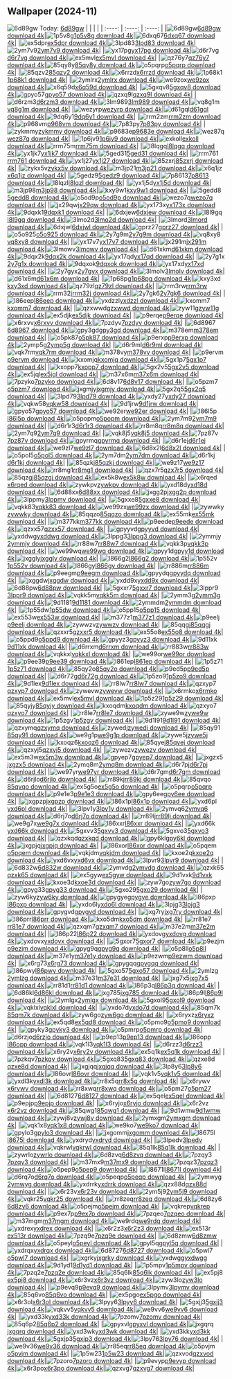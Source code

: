 ## Wallpaper (2024-11)
![6d89gw](https://w.wallhaven.cc/full/6d/wallhaven-6d89gw.png) Today: [6d89gw](https://th.wallhaven.cc/small/6d/6d89gw.jpg)
|      |      |      |
| :----: | :----: | :----: |
|![6d89gw](https://th.wallhaven.cc/small/6d/6d89gw.jpg)[6d89gw download 4k](https://wallhaven.cc/w/6d89gw)|![1p5v8g](https://th.wallhaven.cc/small/1p/1p5v8g.jpg)[1p5v8g download 4k](https://wallhaven.cc/w/1p5v8g)|![6dxq67](https://th.wallhaven.cc/small/6d/6dxq67.jpg)[6dxq67 download 4k](https://wallhaven.cc/w/6dxq67)|
|![ex5dpr](https://th.wallhaven.cc/small/ex/ex5dpr.jpg)[ex5dpr download 4k](https://wallhaven.cc/w/ex5dpr)|![3lpd83](https://th.wallhaven.cc/small/3l/3lpd83.jpg)[3lpd83 download 4k](https://wallhaven.cc/w/3lpd83)|![2ym7v9](https://th.wallhaven.cc/small/2y/2ym7v9.jpg)[2ym7v9 download 4k](https://wallhaven.cc/w/2ym7v9)|
|![yx17pg](https://th.wallhaven.cc/small/yx/yx17pg.jpg)[yx17pg download 4k](https://wallhaven.cc/w/yx17pg)|![d6r7vg](https://th.wallhaven.cc/small/d6/d6r7vg.jpg)[d6r7vg download 4k](https://wallhaven.cc/w/d6r7vg)|![ex5mvl](https://th.wallhaven.cc/small/ex/ex5mvl.jpg)[ex5mvl download 4k](https://wallhaven.cc/w/ex5mvl)|
|![qz76y7](https://th.wallhaven.cc/small/qz/qz76y7.jpg)[qz76y7 download 4k](https://wallhaven.cc/w/qz76y7)|![85qy8y](https://th.wallhaven.cc/small/85/85qy8y.jpg)[85qy8y download 4k](https://wallhaven.cc/w/85qy8y)|![o5pqrp](https://th.wallhaven.cc/small/o5/o5pqrp.jpg)[o5pqrp download 4k](https://wallhaven.cc/w/o5pqrp)|
|![85qzv2](https://th.wallhaven.cc/small/85/85qzv2.jpg)[85qzv2 download 4k](https://wallhaven.cc/w/85qzv2)|![x6rrzd](https://th.wallhaven.cc/small/x6/x6rrzd.jpg)[x6rrzd download 4k](https://wallhaven.cc/w/x6rrzd)|![1p68k1](https://th.wallhaven.cc/small/1p/1p68k1.jpg)[1p68k1 download 4k](https://wallhaven.cc/w/1p68k1)|
|![2ymlrx](https://th.wallhaven.cc/small/2y/2ymlrx.jpg)[2ymlrx download 4k](https://wallhaven.cc/w/2ymlrx)|![we9zox](https://th.wallhaven.cc/small/we/we9zox.jpg)[we9zox download 4k](https://wallhaven.cc/w/we9zox)|![x6q59d](https://th.wallhaven.cc/small/x6/x6q59d.jpg)[x6q59d download 4k](https://wallhaven.cc/w/x6q59d)|
|![5gxqv8](https://th.wallhaven.cc/small/5g/5gxqv8.jpg)[5gxqv8 download 4k](https://wallhaven.cc/w/5gxqv8)|![gpyo57](https://th.wallhaven.cc/small/gp/gpyo57.jpg)[gpyo57 download 4k](https://wallhaven.cc/w/gpyo57)|![qzxq9l](https://th.wallhaven.cc/small/qz/qzxq9l.jpg)[qzxq9l download 4k](https://wallhaven.cc/w/qzxq9l)|
|![d6rzm3](https://th.wallhaven.cc/small/d6/d6rzm3.jpg)[d6rzm3 download 4k](https://wallhaven.cc/w/d6rzm3)|![3lm989](https://th.wallhaven.cc/small/3l/3lm989.jpg)[3lm989 download 4k](https://wallhaven.cc/w/3lm989)|![vq8g1m](https://th.wallhaven.cc/small/vq/vq8g1m.jpg)[vq8g1m download 4k](https://wallhaven.cc/w/vq8g1m)|
|![wezyrp](https://th.wallhaven.cc/small/we/wezyrp.jpg)[wezyrp download 4k](https://wallhaven.cc/w/wezyrp)|![d61gql](https://th.wallhaven.cc/small/d6/d61gql.jpg)[d61gql download 4k](https://wallhaven.cc/w/d61gql)|![9dq6y1](https://th.wallhaven.cc/small/9d/9dq6y1.jpg)[9dq6y1 download 4k](https://wallhaven.cc/w/9dq6y1)|
|![rrm2zm](https://th.wallhaven.cc/small/rr/rrm2zm.jpg)[rrm2zm download 4k](https://wallhaven.cc/w/rrm2zm)|![p968vm](https://th.wallhaven.cc/small/p9/p968vm.jpg)[p968vm download 4k](https://wallhaven.cc/w/p968vm)|![7p83py](https://th.wallhaven.cc/small/7p/7p83py.jpg)[7p83py download 4k](https://wallhaven.cc/w/7p83py)|
|![zykmmy](https://th.wallhaven.cc/small/zy/zykmmy.jpg)[zykmmy download 4k](https://wallhaven.cc/w/zykmmy)|![p9683e](https://th.wallhaven.cc/small/p9/p9683e.jpg)[p9683e download 4k](https://wallhaven.cc/w/p9683e)|![wez87q](https://th.wallhaven.cc/small/we/wez87q.jpg)[wez87q download 4k](https://wallhaven.cc/w/wez87q)|
|![1p6jv9](https://th.wallhaven.cc/small/1p/1p6jv9.jpg)[1p6jv9 download 4k](https://wallhaven.cc/w/1p6jv9)|![exkoll](https://th.wallhaven.cc/small/ex/exkoll.jpg)[exkoll download 4k](https://wallhaven.cc/w/exkoll)|![rrm75m](https://th.wallhaven.cc/small/rr/rrm75m.jpg)[rrm75m download 4k](https://wallhaven.cc/w/rrm75m)|
|![l8lqgq](https://th.wallhaven.cc/small/l8/l8lqgq.jpg)[l8lqgq download 4k](https://wallhaven.cc/w/l8lqgq)|![yx1jk7](https://th.wallhaven.cc/small/yx/yx1jk7.jpg)[yx1jk7 download 4k](https://wallhaven.cc/w/yx1jk7)|![5ged31](https://th.wallhaven.cc/small/5g/5ged31.jpg)[5ged31 download 4k](https://wallhaven.cc/w/5ged31)|
|![rrm761](https://th.wallhaven.cc/small/rr/rrm761.jpg)[rrm761 download 4k](https://wallhaven.cc/w/rrm761)|![yx1j27](https://th.wallhaven.cc/small/yx/yx1j27.jpg)[yx1j27 download 4k](https://wallhaven.cc/w/yx1j27)|![85zxrj](https://th.wallhaven.cc/small/85/85zxrj.jpg)[85zxrj download 4k](https://wallhaven.cc/w/85zxrj)|
|![zykx5v](https://th.wallhaven.cc/small/zy/zykx5v.jpg)[zykx5v download 4k](https://wallhaven.cc/w/zykx5v)|![m3jp21](https://th.wallhaven.cc/small/m3/m3jp21.jpg)[m3jp21 download 4k](https://wallhaven.cc/w/m3jp21)|![x6q1jz](https://th.wallhaven.cc/small/x6/x6q1jz.jpg)[x6q1jz download 4k](https://wallhaven.cc/w/x6q1jz)|
|![5gedz9](https://th.wallhaven.cc/small/5g/5gedz9.jpg)[5gedz9 download 4k](https://wallhaven.cc/w/5gedz9)|![7p8613](https://th.wallhaven.cc/small/7p/7p8613.jpg)[7p8613 download 4k](https://wallhaven.cc/w/7p8613)|![l8lqzl](https://th.wallhaven.cc/small/l8/l8lqzl.jpg)[l8lqzl download 4k](https://wallhaven.cc/w/l8lqzl)|
|![yx1j5d](https://th.wallhaven.cc/small/yx/yx1j5d.jpg)[yx1j5d download 4k](https://wallhaven.cc/w/yx1j5d)|![m3jp98](https://th.wallhaven.cc/small/m3/m3jp98.jpg)[m3jp98 download 4k](https://wallhaven.cc/w/m3jp98)|![kxy9w1](https://th.wallhaven.cc/small/kx/kxy9w1.jpg)[kxy9w1 download 4k](https://wallhaven.cc/w/kxy9w1)|
|![5gedd8](https://th.wallhaven.cc/small/5g/5gedd8.jpg)[5gedd8 download 4k](https://wallhaven.cc/w/5gedd8)|![o5od9p](https://th.wallhaven.cc/small/o5/o5od9p.jpg)[o5od9p download 4k](https://wallhaven.cc/w/o5od9p)|![wezo7q](https://th.wallhaven.cc/small/we/wezo7q.jpg)[wezo7q download 4k](https://wallhaven.cc/w/wezo7q)|
|![jx29qw](https://th.wallhaven.cc/small/jx/jx29qw.jpg)[jx29qw download 4k](https://wallhaven.cc/w/jx29qw)|![yx173x](https://th.wallhaven.cc/small/yx/yx173x.jpg)[yx173x download 4k](https://wallhaven.cc/w/yx173x)|![9dqxk1](https://th.wallhaven.cc/small/9d/9dqxk1.jpg)[9dqxk1 download 4k](https://wallhaven.cc/w/9dqxk1)|
|![6dxjew](https://th.wallhaven.cc/small/6d/6dxjew.jpg)[6dxjew download 4k](https://wallhaven.cc/w/6dxjew)|![l8l9gq](https://th.wallhaven.cc/small/l8/l8l9gq.jpg)[l8l9gq download 4k](https://wallhaven.cc/w/l8l9gq)|![3lmo2d](https://th.wallhaven.cc/small/3l/3lmo2d.jpg)[3lmo2d download 4k](https://wallhaven.cc/w/3lmo2d)|
|![3lmord](https://th.wallhaven.cc/small/3l/3lmord.jpg)[3lmord download 4k](https://wallhaven.cc/w/3lmord)|![6dxjwl](https://th.wallhaven.cc/small/6d/6dxjwl.jpg)[6dxjwl download 4k](https://wallhaven.cc/w/6dxjwl)|![gprz27](https://th.wallhaven.cc/small/gp/gprz27.jpg)[gprz27 download 4k](https://wallhaven.cc/w/gprz27)|
|![o5o925](https://th.wallhaven.cc/small/o5/o5o925.jpg)[o5o925 download 4k](https://wallhaven.cc/w/o5o925)|![2y7g9m](https://th.wallhaven.cc/small/2y/2y7g9m.jpg)[2y7g9m download 4k](https://wallhaven.cc/w/2y7g9m)|![vq8xy8](https://th.wallhaven.cc/small/vq/vq8xy8.jpg)[vq8xy8 download 4k](https://wallhaven.cc/w/vq8xy8)|
|![yx17v7](https://th.wallhaven.cc/small/yx/yx17v7.jpg)[yx17v7 download 4k](https://wallhaven.cc/w/yx17v7)|![jx291m](https://th.wallhaven.cc/small/jx/jx291m.jpg)[jx291m download 4k](https://wallhaven.cc/w/jx291m)|![3lmowv](https://th.wallhaven.cc/small/3l/3lmowv.jpg)[3lmowv download 4k](https://wallhaven.cc/w/3lmowv)|
|![d61xkm](https://th.wallhaven.cc/small/d6/d61xkm.jpg)[d61xkm download 4k](https://wallhaven.cc/w/d61xkm)|![9dqx2k](https://th.wallhaven.cc/small/9d/9dqx2k.jpg)[9dqx2k download 4k](https://wallhaven.cc/w/9dqx2k)|![yx17qd](https://th.wallhaven.cc/small/yx/yx17qd.jpg)[yx17qd download 4k](https://wallhaven.cc/w/yx17qd)|
|![2y7g1x](https://th.wallhaven.cc/small/2y/2y7g1x.jpg)[2y7g1x download 4k](https://wallhaven.cc/w/2y7g1x)|![9dqxok](https://th.wallhaven.cc/small/9d/9dqxok.jpg)[9dqxok download 4k](https://wallhaven.cc/w/9dqxok)|![yx17xd](https://th.wallhaven.cc/small/yx/yx17xd.jpg)[yx17xd download 4k](https://wallhaven.cc/w/yx17xd)|
|![2y7gyx](https://th.wallhaven.cc/small/2y/2y7gyx.jpg)[2y7gyx download 4k](https://wallhaven.cc/w/2y7gyx)|![3lmolv](https://th.wallhaven.cc/small/3l/3lmolv.jpg)[3lmolv download 4k](https://wallhaven.cc/w/3lmolv)|![d61x6m](https://th.wallhaven.cc/small/d6/d61x6m.jpg)[d61x6m download 4k](https://wallhaven.cc/w/d61x6m)|
|![1p68pg](https://th.wallhaven.cc/small/1p/1p68pg.jpg)[1p68pg download 4k](https://wallhaven.cc/w/1p68pg)|![kxy3xd](https://th.wallhaven.cc/small/kx/kxy3xd.jpg)[kxy3xd download 4k](https://wallhaven.cc/w/kxy3xd)|![qz79zl](https://th.wallhaven.cc/small/qz/qz79zl.jpg)[qz79zl download 4k](https://wallhaven.cc/w/qz79zl)|
|![rrm3rw](https://th.wallhaven.cc/small/rr/rrm3rw.jpg)[rrm3rw download 4k](https://wallhaven.cc/w/rrm3rw)|![rrm32j](https://th.wallhaven.cc/small/rr/rrm32j.jpg)[rrm32j download 4k](https://wallhaven.cc/w/rrm32j)|![2y7gk6](https://th.wallhaven.cc/small/2y/2y7gk6.jpg)[2y7gk6 download 4k](https://wallhaven.cc/w/2y7gk6)|
|![l86eep](https://th.wallhaven.cc/small/l8/l86eep.jpg)[l86eep download 4k](https://wallhaven.cc/w/l86eep)|![yxdzzl](https://th.wallhaven.cc/small/yx/yxdzzl.jpg)[yxdzzl download 4k](https://wallhaven.cc/w/yxdzzl)|![kxomm7](https://th.wallhaven.cc/small/kx/kxomm7.jpg)[kxomm7 download 4k](https://wallhaven.cc/w/kxomm7)|
|![qzxwwd](https://th.wallhaven.cc/small/qz/qzxwwd.jpg)[qzxwwd download 4k](https://wallhaven.cc/w/qzxwwd)|![zyw11g](https://th.wallhaven.cc/small/zy/zyw11g.jpg)[zyw11g download 4k](https://wallhaven.cc/w/zyw11g)|![ex5djk](https://th.wallhaven.cc/small/ex/ex5djk.jpg)[ex5djk download 4k](https://wallhaven.cc/w/ex5djk)|
|![p9erqe](https://th.wallhaven.cc/small/p9/p9erqe.jpg)[p9erqe download 4k](https://wallhaven.cc/w/p9erqe)|![x6rxvv](https://th.wallhaven.cc/small/x6/x6rxvv.jpg)[x6rxvv download 4k](https://wallhaven.cc/w/x6rxvv)|![7pzdyv](https://th.wallhaven.cc/small/7p/7pzdyv.jpg)[7pzdyv download 4k](https://wallhaven.cc/w/7pzdyv)|
|![6d8967](https://th.wallhaven.cc/small/6d/6d8967.jpg)[6d8967 download 4k](https://wallhaven.cc/w/6d8967)|![gpy3gd](https://th.wallhaven.cc/small/gp/gpy3gd.jpg)[gpy3gd download 4k](https://wallhaven.cc/w/gpy3gd)|![m378em](https://th.wallhaven.cc/small/m3/m378em.jpg)[m378em download 4k](https://wallhaven.cc/w/m378em)|
|![o5pk87](https://th.wallhaven.cc/small/o5/o5pk87.jpg)[o5pk87 download 4k](https://wallhaven.cc/w/o5pk87)|![p9erxp](https://th.wallhaven.cc/small/p9/p9erxp.jpg)[p9erxp download 4k](https://wallhaven.cc/w/p9erxp)|![2ymp5g](https://th.wallhaven.cc/small/2y/2ymp5g.jpg)[2ymp5g download 4k](https://wallhaven.cc/w/2ymp5g)|
|![d6r9ml](https://th.wallhaven.cc/small/d6/d6r9ml.jpg)[d6r9ml download 4k](https://wallhaven.cc/w/d6r9ml)|![vqk7rm](https://th.wallhaven.cc/small/vq/vqk7rm.jpg)[vqk7rm download 4k](https://wallhaven.cc/w/vqk7rm)|![m378vy](https://th.wallhaven.cc/small/m3/m378vy.jpg)[m378vy download 4k](https://wallhaven.cc/w/m378vy)|
|![p9ervm](https://th.wallhaven.cc/small/p9/p9ervm.jpg)[p9ervm download 4k](https://wallhaven.cc/w/p9ervm)|![kxomjq](https://th.wallhaven.cc/small/kx/kxomjq.jpg)[kxomjq download 4k](https://wallhaven.cc/w/kxomjq)|![5gx1p7](https://th.wallhaven.cc/small/5g/5gx1p7.jpg)[5gx1p7 download 4k](https://wallhaven.cc/w/5gx1p7)|
|![kxopp7](https://th.wallhaven.cc/small/kx/kxopp7.jpg)[kxopp7 download 4k](https://wallhaven.cc/w/kxopp7)|![5gx2v5](https://th.wallhaven.cc/small/5g/5gx2v5.jpg)[5gx2v5 download 4k](https://wallhaven.cc/w/5gx2v5)|![ex5jql](https://th.wallhaven.cc/small/ex/ex5jql.jpg)[ex5jql download 4k](https://wallhaven.cc/w/ex5jql)|
|![m37x6m](https://th.wallhaven.cc/small/m3/m37x6m.jpg)[m37x6m download 4k](https://wallhaven.cc/w/m37x6m)|![7pzyko](https://th.wallhaven.cc/small/7p/7pzyko.jpg)[7pzyko download 4k](https://wallhaven.cc/w/7pzyko)|![6d8v17](https://th.wallhaven.cc/small/6d/6d8v17.jpg)[6d8v17 download 4k](https://wallhaven.cc/w/6d8v17)|
|![o5pzm7](https://th.wallhaven.cc/small/o5/o5pzm7.jpg)[o5pzm7 download 4k](https://wallhaven.cc/w/o5pzm7)|![jxgmjy](https://th.wallhaven.cc/small/jx/jxgmjy.jpg)[jxgmjy download 4k](https://wallhaven.cc/w/jxgmjy)|![5gx2q5](https://th.wallhaven.cc/small/5g/5gx2q5.jpg)[5gx2q5 download 4k](https://wallhaven.cc/w/5gx2q5)|
|![3lpd79](https://th.wallhaven.cc/small/3l/3lpd79.jpg)[3lpd79 download 4k](https://wallhaven.cc/w/3lpd79)|![yxdy27](https://th.wallhaven.cc/small/yx/yxdy27.jpg)[yxdy27 download 4k](https://wallhaven.cc/w/yxdy27)|![vqkw58](https://th.wallhaven.cc/small/vq/vqkw58.jpg)[vqkw58 download 4k](https://wallhaven.cc/w/vqkw58)|
|![9d1jrw](https://th.wallhaven.cc/small/9d/9d1jrw.jpg)[9d1jrw download 4k](https://wallhaven.cc/w/9d1jrw)|![gpyo57](https://th.wallhaven.cc/small/gp/gpyo57.jpg)[gpyo57 download 4k](https://wallhaven.cc/w/gpyo57)|![we92er](https://th.wallhaven.cc/small/we/we92er.jpg)[we92er download 4k](https://wallhaven.cc/w/we92er)|
|![l86l5p](https://th.wallhaven.cc/small/l8/l86l5p.jpg)[l86l5p download 4k](https://wallhaven.cc/w/l86l5p)|![o5popm](https://th.wallhaven.cc/small/o5/o5popm.jpg)[o5popm download 4k](https://wallhaven.cc/w/o5popm)|![2ym7m9](https://th.wallhaven.cc/small/2y/2ym7m9.jpg)[2ym7m9 download 4k](https://wallhaven.cc/w/2ym7m9)|
|![d6r1r3](https://th.wallhaven.cc/small/d6/d6r1r3.jpg)[d6r1r3 download 4k](https://wallhaven.cc/w/d6r1r3)|![rr8m8q](https://th.wallhaven.cc/small/rr/rr8m8q.jpg)[rr8m8q download 4k](https://wallhaven.cc/w/rr8m8q)|![2ym7q9](https://th.wallhaven.cc/small/2y/2ym7q9.jpg)[2ym7q9 download 4k](https://wallhaven.cc/w/2ym7q9)|
|![vqk8j5](https://th.wallhaven.cc/small/vq/vqk8j5.jpg)[vqk8j5 download 4k](https://wallhaven.cc/w/vqk8j5)|![7pz87v](https://th.wallhaven.cc/small/7p/7pz87v.jpg)[7pz87v download 4k](https://wallhaven.cc/w/7pz87v)|![gpyrmq](https://th.wallhaven.cc/small/gp/gpyrmq.jpg)[gpyrmq download 4k](https://wallhaven.cc/w/gpyrmq)|
|![d6r1ej](https://th.wallhaven.cc/small/d6/d6r1ej.jpg)[d6r1ej download 4k](https://wallhaven.cc/w/d6r1ej)|![we9zl7](https://th.wallhaven.cc/small/we/we9zl7.jpg)[we9zl7 download 4k](https://wallhaven.cc/w/we9zl7)|![6d8x2l](https://th.wallhaven.cc/small/6d/6d8x2l.jpg)[6d8x2l download 4k](https://wallhaven.cc/w/6d8x2l)|
|![o5pol5](https://th.wallhaven.cc/small/o5/o5pol5.jpg)[o5pol5 download 4k](https://wallhaven.cc/w/o5pol5)|![2ym7dm](https://th.wallhaven.cc/small/2y/2ym7dm.jpg)[2ym7dm download 4k](https://wallhaven.cc/w/2ym7dm)|![d6r1kj](https://th.wallhaven.cc/small/d6/d6r1kj.jpg)[d6r1kj download 4k](https://wallhaven.cc/w/d6r1kj)|
|![85qzkj](https://th.wallhaven.cc/small/85/85qzkj.jpg)[85qzkj download 4k](https://wallhaven.cc/w/85qzkj)|![we9z17](https://th.wallhaven.cc/small/we/we9z17.jpg)[we9z17 download 4k](https://wallhaven.cc/w/we9z17)|![rr8mg1](https://th.wallhaven.cc/small/rr/rr8mg1.jpg)[rr8mg1 download 4k](https://wallhaven.cc/w/rr8mg1)|
|![qzx7r5](https://th.wallhaven.cc/small/qz/qzx7r5.jpg)[qzx7r5 download 4k](https://wallhaven.cc/w/qzx7r5)|![85qzgj](https://th.wallhaven.cc/small/85/85qzgj.jpg)[85qzgj download 4k](https://wallhaven.cc/w/85qzgj)|![ex5k8w](https://th.wallhaven.cc/small/ex/ex5k8w.jpg)[ex5k8w download 4k](https://wallhaven.cc/w/ex5k8w)|
|![x6rqed](https://th.wallhaven.cc/small/x6/x6rqed.jpg)[x6rqed download 4k](https://wallhaven.cc/w/x6rqed)|![zywkpv](https://th.wallhaven.cc/small/zy/zywkpv.jpg)[zywkpv download 4k](https://wallhaven.cc/w/zywkpv)|![yxd18d](https://th.wallhaven.cc/small/yx/yxd18d.jpg)[yxd18d download 4k](https://wallhaven.cc/w/yxd18d)|
|![6d88xx](https://th.wallhaven.cc/small/6d/6d88xx.jpg)[6d88xx download 4k](https://wallhaven.cc/w/6d88xx)|![jxgg2p](https://th.wallhaven.cc/small/jx/jxgg2p.jpg)[jxgg2p download 4k](https://wallhaven.cc/w/jxgg2p)|![3lppmy](https://th.wallhaven.cc/small/3l/3lppmy.jpg)[3lppmy download 4k](https://wallhaven.cc/w/3lppmy)|
|![5gxxe8](https://th.wallhaven.cc/small/5g/5gxxe8.jpg)[5gxxe8 download 4k](https://wallhaven.cc/w/5gxxe8)|![vqkk83](https://th.wallhaven.cc/small/vq/vqkk83.jpg)[vqkk83 download 4k](https://wallhaven.cc/w/vqkk83)|![we99zx](https://th.wallhaven.cc/small/we/we99zx.jpg)[we99zx download 4k](https://wallhaven.cc/w/we99zx)|
|![zywwky](https://th.wallhaven.cc/small/zy/zywwky.jpg)[zywwky download 4k](https://wallhaven.cc/w/zywwky)|![85qqzo](https://th.wallhaven.cc/small/85/85qqzo.jpg)[85qqzo download 4k](https://wallhaven.cc/w/85qqzo)|![ex55mk](https://th.wallhaven.cc/small/ex/ex55mk.jpg)[ex55mk download 4k](https://wallhaven.cc/w/ex55mk)|
|![m377kk](https://th.wallhaven.cc/small/m3/m377kk.jpg)[m377kk download 4k](https://wallhaven.cc/w/m377kk)|![p9eede](https://th.wallhaven.cc/small/p9/p9eede.jpg)[p9eede download 4k](https://wallhaven.cc/w/p9eede)|![qzxx57](https://th.wallhaven.cc/small/qz/qzxx57.jpg)[qzxx57 download 4k](https://wallhaven.cc/w/qzxx57)|
|![gpyyvd](https://th.wallhaven.cc/small/gp/gpyyvd.jpg)[gpyyvd download 4k](https://wallhaven.cc/w/gpyyvd)|![yxddwg](https://th.wallhaven.cc/small/yx/yxddwg.jpg)[yxddwg download 4k](https://wallhaven.cc/w/yxddwg)|![3lppg3](https://th.wallhaven.cc/small/3l/3lppg3.jpg)[3lppg3 download 4k](https://wallhaven.cc/w/3lppg3)|
|![2ymmjy](https://th.wallhaven.cc/small/2y/2ymmjy.jpg)[2ymmjy download 4k](https://wallhaven.cc/w/2ymmjy)|![rr88w7](https://th.wallhaven.cc/small/rr/rr88w7.jpg)[rr88w7 download 4k](https://wallhaven.cc/w/rr88w7)|![vqkk3p](https://th.wallhaven.cc/small/vq/vqkk3p.jpg)[vqkk3p download 4k](https://wallhaven.cc/w/vqkk3p)|
|![we99wq](https://th.wallhaven.cc/small/we/we99wq.jpg)[we99wq download 4k](https://wallhaven.cc/w/we99wq)|![gpyy1d](https://th.wallhaven.cc/small/gp/gpyy1d.jpg)[gpyy1d download 4k](https://wallhaven.cc/w/gpyy1d)|![jxggly](https://th.wallhaven.cc/small/jx/jxggly.jpg)[jxggly download 4k](https://wallhaven.cc/w/jxggly)|
|![l866g2](https://th.wallhaven.cc/small/l8/l866g2.jpg)[l866g2 download 4k](https://wallhaven.cc/w/l866g2)|![1p552v](https://th.wallhaven.cc/small/1p/1p552v.jpg)[1p552v download 4k](https://wallhaven.cc/w/1p552v)|![l866gy](https://th.wallhaven.cc/small/l8/l866gy.jpg)[l866gy download 4k](https://wallhaven.cc/w/l866gy)|
|![rr886m](https://th.wallhaven.cc/small/rr/rr886m.jpg)[rr886m download 4k](https://wallhaven.cc/w/rr886m)|![p9eegm](https://th.wallhaven.cc/small/p9/p9eegm.jpg)[p9eegm download 4k](https://wallhaven.cc/w/p9eegm)|![gpyydq](https://th.wallhaven.cc/small/gp/gpyydq.jpg)[gpyydq download 4k](https://wallhaven.cc/w/gpyydq)|
|![jxggdw](https://th.wallhaven.cc/small/jx/jxggdw.jpg)[jxggdw download 4k](https://wallhaven.cc/w/jxggdw)|![yxdd9x](https://th.wallhaven.cc/small/yx/yxdd9x.jpg)[yxdd9x download 4k](https://wallhaven.cc/w/yxdd9x)|![6d88pw](https://th.wallhaven.cc/small/6d/6d88pw.jpg)[6d88pw download 4k](https://wallhaven.cc/w/6d88pw)|
|![5gxxr7](https://th.wallhaven.cc/small/5g/5gxxr7.jpg)[5gxxr7 download 4k](https://wallhaven.cc/w/5gxxr7)|![3lppr9](https://th.wallhaven.cc/small/3l/3lppr9.jpg)[3lppr9 download 4k](https://wallhaven.cc/w/3lppr9)|![vqkk5m](https://th.wallhaven.cc/small/vq/vqkk5m.jpg)[vqkk5m download 4k](https://wallhaven.cc/w/vqkk5m)|
|![2ymm3g](https://th.wallhaven.cc/small/2y/2ymm3g.jpg)[2ymm3g download 4k](https://wallhaven.cc/w/2ymm3g)|![9d1181](https://th.wallhaven.cc/small/9d/9d1181.jpg)[9d1181 download 4k](https://wallhaven.cc/w/9d1181)|![2ymmdm](https://th.wallhaven.cc/small/2y/2ymmdm.jpg)[2ymmdm download 4k](https://wallhaven.cc/w/2ymmdm)|
|![1p55dw](https://th.wallhaven.cc/small/1p/1p55dw.jpg)[1p55dw download 4k](https://wallhaven.cc/w/1p55dw)|![o5pp15](https://th.wallhaven.cc/small/o5/o5pp15.jpg)[o5pp15 download 4k](https://wallhaven.cc/w/o5pp15)|![ex553w](https://th.wallhaven.cc/small/ex/ex553w.jpg)[ex553w download 4k](https://wallhaven.cc/w/ex553w)|
|![m377z1](https://th.wallhaven.cc/small/m3/m377z1.jpg)[m377z1 download 4k](https://wallhaven.cc/w/m377z1)|![p9eelj](https://th.wallhaven.cc/small/p9/p9eelj.jpg)[p9eelj download 4k](https://wallhaven.cc/w/p9eelj)|![zywwzv](https://th.wallhaven.cc/small/zy/zywwzv.jpg)[zywwzv download 4k](https://wallhaven.cc/w/zywwzv)|
|![85qqgj](https://th.wallhaven.cc/small/85/85qqgj.jpg)[85qqgj download 4k](https://wallhaven.cc/w/85qqgj)|![qzxxr5](https://th.wallhaven.cc/small/qz/qzxxr5.jpg)[qzxxr5 download 4k](https://wallhaven.cc/w/qzxxr5)|![ex55o8](https://th.wallhaven.cc/small/ex/ex55o8.jpg)[ex55o8 download 4k](https://wallhaven.cc/w/ex55o8)|
|![o5ppd9](https://th.wallhaven.cc/small/o5/o5ppd9.jpg)[o5ppd9 download 4k](https://wallhaven.cc/w/o5ppd9)|![gpyyz3](https://th.wallhaven.cc/small/gp/gpyyz3.jpg)[gpyyz3 download 4k](https://wallhaven.cc/w/gpyyz3)|![9d11xk](https://th.wallhaven.cc/small/9d/9d11xk.jpg)[9d11xk download 4k](https://wallhaven.cc/w/9d11xk)|
|![d6rrxm](https://th.wallhaven.cc/small/d6/d6rrxm.jpg)[d6rrxm download 4k](https://wallhaven.cc/w/d6rrxm)|![rr883w](https://th.wallhaven.cc/small/rr/rr883w.jpg)[rr883w download 4k](https://wallhaven.cc/w/rr883w)|![vqkkxl](https://th.wallhaven.cc/small/vq/vqkkxl.jpg)[vqkkxl download 4k](https://wallhaven.cc/w/vqkkxl)|
|![we99or](https://th.wallhaven.cc/small/we/we99or.jpg)[we99or download 4k](https://wallhaven.cc/w/we99or)|![p9ee39](https://th.wallhaven.cc/small/p9/p9ee39.jpg)[p9ee39 download 4k](https://wallhaven.cc/w/p9ee39)|![l861ep](https://th.wallhaven.cc/small/l8/l861ep.jpg)[l861ep download 4k](https://wallhaven.cc/w/l861ep)|
|![1p5z71](https://th.wallhaven.cc/small/1p/1p5z71.jpg)[1p5z71 download 4k](https://wallhaven.cc/w/1p5z71)|![85qy2o](https://th.wallhaven.cc/small/85/85qy2o.jpg)[85qy2o download 4k](https://wallhaven.cc/w/85qy2o)|![p9ed5p](https://th.wallhaven.cc/small/p9/p9ed5p.jpg)[p9ed5p download 4k](https://wallhaven.cc/w/p9ed5p)|
|![d6r72g](https://th.wallhaven.cc/small/d6/d6r72g.jpg)[d6r72g download 4k](https://wallhaven.cc/w/d6r72g)|![1p5zo9](https://th.wallhaven.cc/small/1p/1p5zo9.jpg)[1p5zo9 download 4k](https://wallhaven.cc/w/1p5zo9)|![9d1lex](https://th.wallhaven.cc/small/9d/9d1lex.jpg)[9d1lex download 4k](https://wallhaven.cc/w/9d1lex)|
|![rr8lw7](https://th.wallhaven.cc/small/rr/rr8lw7.jpg)[rr8lw7 download 4k](https://wallhaven.cc/w/rr8lw7)|![qzxyp7](https://th.wallhaven.cc/small/qz/qzxyp7.jpg)[qzxyp7 download 4k](https://wallhaven.cc/w/qzxyp7)|![zywevw](https://th.wallhaven.cc/small/zy/zywevw.jpg)[zywevw download 4k](https://wallhaven.cc/w/zywevw)|
|![x6rmko](https://th.wallhaven.cc/small/x6/x6rmko.jpg)[x6rmko download 4k](https://wallhaven.cc/w/x6rmko)|![ex5mvl](https://th.wallhaven.cc/small/ex/ex5mvl.jpg)[ex5mvl download 4k](https://wallhaven.cc/w/ex5mvl)|![1p5z29](https://th.wallhaven.cc/small/1p/1p5z29.jpg)[1p5z29 download 4k](https://wallhaven.cc/w/1p5z29)|
|![85qyjy](https://th.wallhaven.cc/small/85/85qyjy.jpg)[85qyjy download 4k](https://wallhaven.cc/w/85qyjy)|![kxoqdm](https://th.wallhaven.cc/small/kx/kxoqdm.jpg)[kxoqdm download 4k](https://wallhaven.cc/w/kxoqdm)|![qzxyo7](https://th.wallhaven.cc/small/qz/qzxyo7.jpg)[qzxyo7 download 4k](https://wallhaven.cc/w/qzxyo7)|
|![rr8le7](https://th.wallhaven.cc/small/rr/rr8le7.jpg)[rr8le7 download 4k](https://wallhaven.cc/w/rr8le7)|![zywe9w](https://th.wallhaven.cc/small/zy/zywe9w.jpg)[zywe9w download 4k](https://wallhaven.cc/w/zywe9w)|![1p5zgv](https://th.wallhaven.cc/small/1p/1p5zgv.jpg)[1p5zgv download 4k](https://wallhaven.cc/w/1p5zgv)|
|![9d1l91](https://th.wallhaven.cc/small/9d/9d1l91.jpg)[9d1l91 download 4k](https://wallhaven.cc/w/9d1l91)|![qzxymq](https://th.wallhaven.cc/small/qz/qzxymq.jpg)[qzxymq download 4k](https://wallhaven.cc/w/qzxymq)|![zywedj](https://th.wallhaven.cc/small/zy/zywedj.jpg)[zywedj download 4k](https://wallhaven.cc/w/zywedj)|
|![85qy91](https://th.wallhaven.cc/small/85/85qy91.jpg)[85qy91 download 4k](https://wallhaven.cc/w/85qy91)|![we9g1p](https://th.wallhaven.cc/small/we/we9g1p.jpg)[we9g1p download 4k](https://wallhaven.cc/w/we9g1p)|![zywe5j](https://th.wallhaven.cc/small/zy/zywe5j.jpg)[zywe5j download 4k](https://wallhaven.cc/w/zywe5j)|
|![kxoqz6](https://th.wallhaven.cc/small/kx/kxoqz6.jpg)[kxoqz6 download 4k](https://wallhaven.cc/w/kxoqz6)|![85qyej](https://th.wallhaven.cc/small/85/85qyej.jpg)[85qyej download 4k](https://wallhaven.cc/w/85qyej)|![qzxyj5](https://th.wallhaven.cc/small/qz/qzxyj5.jpg)[qzxyj5 download 4k](https://wallhaven.cc/w/qzxyj5)|
|![zywezv](https://th.wallhaven.cc/small/zy/zywezv.jpg)[zywezv download 4k](https://wallhaven.cc/w/zywezv)|![ex5m3w](https://th.wallhaven.cc/small/ex/ex5m3w.jpg)[ex5m3w download 4k](https://wallhaven.cc/w/ex5m3w)|![gpyep7](https://th.wallhaven.cc/small/gp/gpyep7.jpg)[gpyep7 download 4k](https://wallhaven.cc/w/gpyep7)|
|![jxgzx5](https://th.wallhaven.cc/small/jx/jxgzx5.jpg)[jxgzx5 download 4k](https://wallhaven.cc/w/jxgzx5)|![2ymq8m](https://th.wallhaven.cc/small/2y/2ymq8m.jpg)[2ymq8m download 4k](https://wallhaven.cc/w/2ymq8m)|![d6r7pj](https://th.wallhaven.cc/small/d6/d6r7pj.jpg)[d6r7pj download 4k](https://wallhaven.cc/w/d6r7pj)|
|![we97yr](https://th.wallhaven.cc/small/we/we97yr.jpg)[we97yr download 4k](https://wallhaven.cc/w/we97yr)|![d6r7gm](https://th.wallhaven.cc/small/d6/d6r7gm.jpg)[d6r7gm download 4k](https://wallhaven.cc/w/d6r7gm)|![d6rjlo](https://th.wallhaven.cc/small/d6/d6rjlo.jpg)[d6rjlo download 4k](https://wallhaven.cc/w/d6rjlo)|
|![rr89kj](https://th.wallhaven.cc/small/rr/rr89kj.jpg)[rr89kj download 4k](https://wallhaven.cc/w/rr89kj)|![85qvqo](https://th.wallhaven.cc/small/85/85qvqo.jpg)[85qvqo download 4k](https://wallhaven.cc/w/85qvqo)|![ex5g5o](https://th.wallhaven.cc/small/ex/ex5g5o.jpg)[ex5g5o download 4k](https://wallhaven.cc/w/ex5g5o)|
|![o5pqrp](https://th.wallhaven.cc/small/o5/o5pqrp.jpg)[o5pqrp download 4k](https://wallhaven.cc/w/o5pqrp)|![p9e1e3](https://th.wallhaven.cc/small/p9/p9e1e3.jpg)[p9e1e3 download 4k](https://wallhaven.cc/w/p9e1e3)|![gpy6ee](https://th.wallhaven.cc/small/gp/gpy6ee.jpg)[gpy6ee download 4k](https://wallhaven.cc/w/gpy6ee)|
|![jxgpzp](https://th.wallhaven.cc/small/jx/jxgpzp.jpg)[jxgpzp download 4k](https://wallhaven.cc/w/jxgpzp)|![l86x1p](https://th.wallhaven.cc/small/l8/l86x1p.jpg)[l86x1p download 4k](https://wallhaven.cc/w/l86x1p)|![yxd6pl](https://th.wallhaven.cc/small/yx/yxd6pl.jpg)[yxd6pl download 4k](https://wallhaven.cc/w/yxd6pl)|
|![3lpv1y](https://th.wallhaven.cc/small/3l/3lpv1y.jpg)[3lpv1y download 4k](https://wallhaven.cc/w/3lpv1y)|![2ymvq6](https://th.wallhaven.cc/small/2y/2ymvq6.jpg)[2ymvq6 download 4k](https://wallhaven.cc/w/2ymvq6)|![d6rj7o](https://th.wallhaven.cc/small/d6/d6rj7o.jpg)[d6rj7o download 4k](https://wallhaven.cc/w/d6rj7o)|
|![rr89lj](https://th.wallhaven.cc/small/rr/rr89lj.jpg)[rr89lj download 4k](https://wallhaven.cc/w/rr89lj)|![we9g7x](https://th.wallhaven.cc/small/we/we9g7x.jpg)[we9g7x download 4k](https://wallhaven.cc/w/we9g7x)|![l86xxr](https://th.wallhaven.cc/small/l8/l86xxr.jpg)[l86xxr download 4k](https://wallhaven.cc/w/l86xxr)|
|![yxd66k](https://th.wallhaven.cc/small/yx/yxd66k.jpg)[yxd66k download 4k](https://wallhaven.cc/w/yxd66k)|![5gxvv3](https://th.wallhaven.cc/small/5g/5gxvv3.jpg)[5gxvv3 download 4k](https://wallhaven.cc/w/5gxvv3)|![5gxvo3](https://th.wallhaven.cc/small/5g/5gxvo3.jpg)[5gxvo3 download 4k](https://wallhaven.cc/w/5gxvo3)|
|![qzxkqd](https://th.wallhaven.cc/small/qz/qzxkqd.jpg)[qzxkqd download 4k](https://wallhaven.cc/w/qzxkqd)|![gpy6kl](https://th.wallhaven.cc/small/gp/gpy6kl.jpg)[gpy6kl download 4k](https://wallhaven.cc/w/gpy6kl)|![jxgpjq](https://th.wallhaven.cc/small/jx/jxgpjq.jpg)[jxgpjq download 4k](https://wallhaven.cc/w/jxgpjq)|
|![l86xor](https://th.wallhaven.cc/small/l8/l86xor.jpg)[l86xor download 4k](https://wallhaven.cc/w/l86xor)|![o5pqem](https://th.wallhaven.cc/small/o5/o5pqem.jpg)[o5pqem download 4k](https://wallhaven.cc/w/o5pqem)|![vqkjdm](https://th.wallhaven.cc/small/vq/vqkjdm.jpg)[vqkjdm download 4k](https://wallhaven.cc/w/vqkjdm)|
|![kxoe2q](https://th.wallhaven.cc/small/kx/kxoe2q.jpg)[kxoe2q download 4k](https://wallhaven.cc/w/kxoe2q)|![yxd6vx](https://th.wallhaven.cc/small/yx/yxd6vx.jpg)[yxd6vx download 4k](https://wallhaven.cc/w/yxd6vx)|![3lpvr9](https://th.wallhaven.cc/small/3l/3lpvr9.jpg)[3lpvr9 download 4k](https://wallhaven.cc/w/3lpvr9)|
|![6d832w](https://th.wallhaven.cc/small/6d/6d832w.jpg)[6d832w download 4k](https://wallhaven.cc/w/6d832w)|![2ymvdg](https://th.wallhaven.cc/small/2y/2ymvdg.jpg)[2ymvdg download 4k](https://wallhaven.cc/w/2ymvdg)|![qzxk65](https://th.wallhaven.cc/small/qz/qzxk65.jpg)[qzxk65 download 4k](https://wallhaven.cc/w/qzxk65)|
|![ex5gyw](https://th.wallhaven.cc/small/ex/ex5gyw.jpg)[ex5gyw download 4k](https://wallhaven.cc/w/ex5gyw)|![9d1vxk](https://th.wallhaven.cc/small/9d/9d1vxk.jpg)[9d1vxk download 4k](https://wallhaven.cc/w/9d1vxk)|![kxoe3d](https://th.wallhaven.cc/small/kx/kxoe3d.jpg)[kxoe3d download 4k](https://wallhaven.cc/w/kxoe3d)|
|![zyw7go](https://th.wallhaven.cc/small/zy/zyw7go.jpg)[zyw7go download 4k](https://wallhaven.cc/w/zyw7go)|![gpyg33](https://th.wallhaven.cc/small/gp/gpyg33.jpg)[gpyg33 download 4k](https://wallhaven.cc/w/gpyg33)|![5gxo29](https://th.wallhaven.cc/small/5g/5gxo29.jpg)[5gxo29 download 4k](https://wallhaven.cc/w/5gxo29)|
|![zyw6ky](https://th.wallhaven.cc/small/zy/zyw6ky.jpg)[zyw6ky download 4k](https://wallhaven.cc/w/zyw6ky)|![gpygye](https://th.wallhaven.cc/small/gp/gpygye.jpg)[gpygye download 4k](https://wallhaven.cc/w/gpygye)|![l86pxp](https://th.wallhaven.cc/small/l8/l86pxp.jpg)[l86pxp download 4k](https://wallhaven.cc/w/l86pxp)|
|![yxdo6l](https://th.wallhaven.cc/small/yx/yxdo6l.jpg)[yxdo6l download 4k](https://wallhaven.cc/w/yxdo6l)|![3lpjg3](https://th.wallhaven.cc/small/3l/3lpjg3.jpg)[3lpjg3 download 4k](https://wallhaven.cc/w/3lpjg3)|![gpygvd](https://th.wallhaven.cc/small/gp/gpygvd.jpg)[gpygvd download 4k](https://wallhaven.cc/w/gpygvd)|
|![jxg7ry](https://th.wallhaven.cc/small/jx/jxg7ry.jpg)[jxg7ry download 4k](https://wallhaven.cc/w/jxg7ry)|![l86prr](https://th.wallhaven.cc/small/l8/l86prr.jpg)[l86prr download 4k](https://wallhaven.cc/w/l86prr)|![kxo5dm](https://th.wallhaven.cc/small/kx/kxo5dm.jpg)[kxo5dm download 4k](https://wallhaven.cc/w/kxo5dm)|
|![rr81e7](https://th.wallhaven.cc/small/rr/rr81e7.jpg)[rr81e7 download 4k](https://wallhaven.cc/w/rr81e7)|![qzxqm7](https://th.wallhaven.cc/small/qz/qzxqm7.jpg)[qzxqm7 download 4k](https://wallhaven.cc/w/qzxqm7)|![m37e2m](https://th.wallhaven.cc/small/m3/m37e2m.jpg)[m37e2m download 4k](https://wallhaven.cc/w/m37e2m)|
|![l86p22](https://th.wallhaven.cc/small/l8/l86p22.jpg)[l86p22 download 4k](https://wallhaven.cc/w/l86p22)|![yxdovg](https://th.wallhaven.cc/small/yx/yxdovg.jpg)[yxdovg download 4k](https://wallhaven.cc/w/yxdovg)|![yxdovx](https://th.wallhaven.cc/small/yx/yxdovx.jpg)[yxdovx download 4k](https://wallhaven.cc/w/yxdovx)|
|![5gxor7](https://th.wallhaven.cc/small/5g/5gxor7.jpg)[5gxor7 download 4k](https://wallhaven.cc/w/5gxor7)|![p9ezjm](https://th.wallhaven.cc/small/p9/p9ezjm.jpg)[p9ezjm download 4k](https://wallhaven.cc/w/p9ezjm)|![gpyg9q](https://th.wallhaven.cc/small/gp/gpyg9q.jpg)[gpyg9q download 4k](https://wallhaven.cc/w/gpyg9q)|
|![o5p8ll](https://th.wallhaven.cc/small/o5/o5p8ll.jpg)[o5p8ll download 4k](https://wallhaven.cc/w/o5p8ll)|![m37e1y](https://th.wallhaven.cc/small/m3/m37e1y.jpg)[m37e1y download 4k](https://wallhaven.cc/w/m37e1y)|![p9ezwm](https://th.wallhaven.cc/small/p9/p9ezwm.jpg)[p9ezwm download 4k](https://wallhaven.cc/w/p9ezwm)|
|![x6rg73](https://th.wallhaven.cc/small/x6/x6rg73.jpg)[x6rg73 download 4k](https://wallhaven.cc/w/x6rg73)|![gpygqq](https://th.wallhaven.cc/small/gp/gpygqq.jpg)[gpygqq download 4k](https://wallhaven.cc/w/gpygqq)|![l86pwy](https://th.wallhaven.cc/small/l8/l86pwy.jpg)[l86pwy download 4k](https://wallhaven.cc/w/l86pwy)|
|![5gxo57](https://th.wallhaven.cc/small/5g/5gxo57.jpg)[5gxo57 download 4k](https://wallhaven.cc/w/5gxo57)|![2ymlzg](https://th.wallhaven.cc/small/2y/2ymlzg.jpg)[2ymlzg download 4k](https://wallhaven.cc/w/2ymlzg)|![m37e31](https://th.wallhaven.cc/small/m3/m37e31.jpg)[m37e31 download 4k](https://wallhaven.cc/w/m37e31)|
|![jxg7x5](https://th.wallhaven.cc/small/jx/jxg7x5.jpg)[jxg7x5 download 4k](https://wallhaven.cc/w/jxg7x5)|![rr81d1](https://th.wallhaven.cc/small/rr/rr81d1.jpg)[rr81d1 download 4k](https://wallhaven.cc/w/rr81d1)|![l86p3q](https://th.wallhaven.cc/small/l8/l86p3q.jpg)[l86p3q download 4k](https://wallhaven.cc/w/l86p3q)|
|![6d86kl](https://th.wallhaven.cc/small/6d/6d86kl.jpg)[6d86kl download 4k](https://wallhaven.cc/w/6d86kl)|![jxg785](https://th.wallhaven.cc/small/jx/jxg785.jpg)[jxg785 download 4k](https://wallhaven.cc/w/jxg785)|![l86p9l](https://th.wallhaven.cc/small/l8/l86p9l.jpg)[l86p9l download 4k](https://wallhaven.cc/w/l86p9l)|
|![2ymlgx](https://th.wallhaven.cc/small/2y/2ymlgx.jpg)[2ymlgx download 4k](https://wallhaven.cc/w/2ymlgx)|![5gxol9](https://th.wallhaven.cc/small/5g/5gxol9.jpg)[5gxol9 download 4k](https://wallhaven.cc/w/5gxol9)|![vqklxl](https://th.wallhaven.cc/small/vq/vqklxl.jpg)[vqklxl download 4k](https://wallhaven.cc/w/vqklxl)|
|![yxdo7d](https://th.wallhaven.cc/small/yx/yxdo7d.jpg)[yxdo7d download 4k](https://wallhaven.cc/w/yxdo7d)|![85qm7k](https://th.wallhaven.cc/small/85/85qm7k.jpg)[85qm7k download 4k](https://wallhaven.cc/w/85qm7k)|![zyw6go](https://th.wallhaven.cc/small/zy/zyw6go.jpg)[zyw6go download 4k](https://wallhaven.cc/w/zyw6go)|
|![x6ryxz](https://th.wallhaven.cc/small/x6/x6ryxz.jpg)[x6ryxz download 4k](https://wallhaven.cc/w/x6ryxz)|![ex5qd8](https://th.wallhaven.cc/small/ex/ex5qd8.jpg)[ex5qd8 download 4k](https://wallhaven.cc/w/ex5qd8)|![o5pmo9](https://th.wallhaven.cc/small/o5/o5pmo9.jpg)[o5pmo9 download 4k](https://wallhaven.cc/w/o5pmo9)|
|![gpyky3](https://th.wallhaven.cc/small/gp/gpyky3.jpg)[gpyky3 download 4k](https://wallhaven.cc/w/gpyky3)|![o5pmrp](https://th.wallhaven.cc/small/o5/o5pmrp.jpg)[o5pmrp download 4k](https://wallhaven.cc/w/o5pmrp)|![d6rzjo](https://th.wallhaven.cc/small/d6/d6rzjo.jpg)[d6rzjo download 4k](https://wallhaven.cc/w/d6rzjo)|
|![p9ep13](https://th.wallhaven.cc/small/p9/p9ep13.jpg)[p9ep13 download 4k](https://wallhaven.cc/w/p9ep13)|![l86opp](https://th.wallhaven.cc/small/l8/l86opp.jpg)[l86opp download 4k](https://wallhaven.cc/w/l86opp)|![vqk1l3](https://th.wallhaven.cc/small/vq/vqk1l3.jpg)[vqk1l3 download 4k](https://wallhaven.cc/w/vqk1l3)|
|![d6rzz3](https://th.wallhaven.cc/small/d6/d6rzz3.jpg)[d6rzz3 download 4k](https://wallhaven.cc/w/d6rzz3)|![x6ry2v](https://th.wallhaven.cc/small/x6/x6ry2v.jpg)[x6ry2v download 4k](https://wallhaven.cc/w/x6ry2v)|![ex5q1k](https://th.wallhaven.cc/small/ex/ex5q1k.jpg)[ex5q1k download 4k](https://wallhaven.cc/w/ex5q1k)|
|![7pzkqv](https://th.wallhaven.cc/small/7p/7pzkqv.jpg)[7pzkqv download 4k](https://wallhaven.cc/w/7pzkqv)|![5gxq83](https://th.wallhaven.cc/small/5g/5gxq83.jpg)[5gxq83 download 4k](https://wallhaven.cc/w/5gxq83)|![qzxe8d](https://th.wallhaven.cc/small/qz/qzxe8d.jpg)[qzxe8d download 4k](https://wallhaven.cc/w/qzxe8d)|
|![jxgjqq](https://th.wallhaven.cc/small/jx/jxgjqq.jpg)[jxgjqq download 4k](https://wallhaven.cc/w/jxgjqq)|![3lp8y6](https://th.wallhaven.cc/small/3l/3lp8y6.jpg)[3lp8y6 download 4k](https://wallhaven.cc/w/3lp8y6)|![l86ovr](https://th.wallhaven.cc/small/l8/l86ovr.jpg)[l86ovr download 4k](https://wallhaven.cc/w/l86ovr)|
|![vqk1v5](https://th.wallhaven.cc/small/vq/vqk1v5.jpg)[vqk1v5 download 4k](https://wallhaven.cc/w/vqk1v5)|![yxdl3k](https://th.wallhaven.cc/small/yx/yxdl3k.jpg)[yxdl3k download 4k](https://wallhaven.cc/w/yxdl3k)|![rr8x5q](https://th.wallhaven.cc/small/rr/rr8x5q.jpg)[rr8x5q download 4k](https://wallhaven.cc/w/rr8x5q)|
|![x6rywv](https://th.wallhaven.cc/small/x6/x6rywv.jpg)[x6rywv download 4k](https://wallhaven.cc/w/x6rywv)|![rr8xwq](https://th.wallhaven.cc/small/rr/rr8xwq.jpg)[rr8xwq download 4k](https://wallhaven.cc/w/rr8xwq)|![o5pm27](https://th.wallhaven.cc/small/o5/o5pm27.jpg)[o5pm27 download 4k](https://wallhaven.cc/w/o5pm27)|
|![6d8127](https://th.wallhaven.cc/small/6d/6d8127.jpg)[6d8127 download 4k](https://wallhaven.cc/w/6d8127)|![ex5qel](https://th.wallhaven.cc/small/ex/ex5qel.jpg)[ex5qel download 4k](https://wallhaven.cc/w/ex5qel)|![p9epjp](https://th.wallhaven.cc/small/p9/p9epjp.jpg)[p9epjp download 4k](https://wallhaven.cc/w/p9epjp)|
|![x6ryjo](https://th.wallhaven.cc/small/x6/x6ryjo.jpg)[x6ryjo download 4k](https://wallhaven.cc/w/x6ryjo)|![x6r2vz](https://th.wallhaven.cc/small/x6/x6r2vz.jpg)[x6r2vz download 4k](https://wallhaven.cc/w/x6r2vz)|![85qwg1](https://th.wallhaven.cc/small/85/85qwg1.jpg)[85qwg1 download 4k](https://wallhaven.cc/w/85qwg1)|
|![9d1wmw](https://th.wallhaven.cc/small/9d/9d1wmw.jpg)[9d1wmw download 4k](https://wallhaven.cc/w/9d1wmw)|![zywj8v](https://th.wallhaven.cc/small/zy/zywj8v.jpg)[zywj8v download 4k](https://wallhaven.cc/w/zywj8v)|![2ymxgm](https://th.wallhaven.cc/small/2y/2ymxgm.jpg)[2ymxgm download 4k](https://wallhaven.cc/w/2ymxgm)|
|![vqk1x8](https://th.wallhaven.cc/small/vq/vqk1x8.jpg)[vqk1x8 download 4k](https://wallhaven.cc/w/vqk1x8)|![we9ko7](https://th.wallhaven.cc/small/we/we9ko7.jpg)[we9ko7 download 4k](https://wallhaven.cc/w/we9ko7)|![gpylo3](https://th.wallhaven.cc/small/gp/gpylo3.jpg)[gpylo3 download 4k](https://wallhaven.cc/w/gpylo3)|
|![jxgomm](https://th.wallhaven.cc/small/jx/jxgomm.jpg)[jxgomm download 4k](https://wallhaven.cc/w/jxgomm)|![l8675l](https://th.wallhaven.cc/small/l8/l8675l.jpg)[l8675l download 4k](https://wallhaven.cc/w/l8675l)|![yxdryd](https://th.wallhaven.cc/small/yx/yxdryd.jpg)[yxdryd download 4k](https://wallhaven.cc/w/yxdryd)|
|![3lpedv](https://th.wallhaven.cc/small/3l/3lpedv.jpg)[3lpedv download 4k](https://wallhaven.cc/w/3lpedv)|![vqkrwl](https://th.wallhaven.cc/small/vq/vqkrwl.jpg)[vqkrwl download 4k](https://wallhaven.cc/w/vqkrwl)|![85q1lk](https://th.wallhaven.cc/small/85/85q1lk.jpg)[85q1lk download 4k](https://wallhaven.cc/w/85q1lk)|
|![zywrlo](https://th.wallhaven.cc/small/zy/zywrlo.jpg)[zywrlo download 4k](https://wallhaven.cc/w/zywrlo)|![6d8zvq](https://th.wallhaven.cc/small/6d/6d8zvq.jpg)[6d8zvq download 4k](https://wallhaven.cc/w/6d8zvq)|![7pzqy3](https://th.wallhaven.cc/small/7p/7pzqy3.jpg)[7pzqy3 download 4k](https://wallhaven.cc/w/7pzqy3)|
|![m37mx9](https://th.wallhaven.cc/small/m3/m37mx9.jpg)[m37mx9 download 4k](https://wallhaven.cc/w/m37mx9)|![7pzqz3](https://th.wallhaven.cc/small/7p/7pzqz3.jpg)[7pzqz3 download 4k](https://wallhaven.cc/w/7pzqz3)|![o5pep9](https://th.wallhaven.cc/small/o5/o5pep9.jpg)[o5pep9 download 4k](https://wallhaven.cc/w/o5pep9)|
|![l8671l](https://th.wallhaven.cc/small/l8/l8671l.jpg)[l8671l download 4k](https://wallhaven.cc/w/l8671l)|![d6rq7o](https://th.wallhaven.cc/small/d6/d6rq7o.jpg)[d6rq7o download 4k](https://wallhaven.cc/w/d6rq7o)|![o5peqp](https://th.wallhaven.cc/small/o5/o5peqp.jpg)[o5peqp download 4k](https://wallhaven.cc/w/o5peqp)|
|![2ymwyg](https://th.wallhaven.cc/small/2y/2ymwyg.jpg)[2ymwyg download 4k](https://wallhaven.cc/w/2ymwyg)|![yxdrrk](https://th.wallhaven.cc/small/yx/yxdrrk.jpg)[yxdrrk download 4k](https://wallhaven.cc/w/yxdrrk)|![qzx88d](https://th.wallhaven.cc/small/qz/qzx88d.jpg)[qzx88d download 4k](https://wallhaven.cc/w/qzx88d)|
|![x6r23v](https://th.wallhaven.cc/small/x6/x6r23v.jpg)[x6r23v download 4k](https://wallhaven.cc/w/x6r23v)|![2ym5j9](https://th.wallhaven.cc/small/2y/2ym5j9.jpg)[2ym5j9 download 4k](https://wallhaven.cc/w/2ym5j9)|![vqkr25](https://th.wallhaven.cc/small/vq/vqkr25.jpg)[vqkr25 download 4k](https://wallhaven.cc/w/vqkr25)|
|![rr8zeq](https://th.wallhaven.cc/small/rr/rr8zeq.jpg)[rr8zeq download 4k](https://wallhaven.cc/w/rr8zeq)|![6d8zy6](https://th.wallhaven.cc/small/6d/6d8zy6.jpg)[6d8zy6 download 4k](https://wallhaven.cc/w/6d8zy6)|![o5pejm](https://th.wallhaven.cc/small/o5/o5pejm.jpg)[o5pejm download 4k](https://wallhaven.cc/w/o5pejm)|
|![vqkrep](https://th.wallhaven.cc/small/vq/vqkrep.jpg)[vqkrep download 4k](https://wallhaven.cc/w/vqkrep)|![p9ex7p](https://th.wallhaven.cc/small/p9/p9ex7p.jpg)[p9ex7p download 4k](https://wallhaven.cc/w/p9ex7p)|![7pzqeo](https://th.wallhaven.cc/small/7p/7pzqeo.jpg)[7pzqeo download 4k](https://wallhaven.cc/w/7pzqeo)|
|![m37mgm](https://th.wallhaven.cc/small/m3/m37mgm.jpg)[m37mgm download 4k](https://wallhaven.cc/w/m37mgm)|![we9rdq](https://th.wallhaven.cc/small/we/we9rdq.jpg)[we9rdq download 4k](https://wallhaven.cc/w/we9rdq)|![yxdrex](https://th.wallhaven.cc/small/yx/yxdrex.jpg)[yxdrex download 4k](https://wallhaven.cc/w/yxdrex)|
|![x6r2z3](https://th.wallhaven.cc/small/x6/x6r2z3.jpg)[x6r2z3 download 4k](https://wallhaven.cc/w/x6r2z3)|![ex513r](https://th.wallhaven.cc/small/ex/ex513r.jpg)[ex513r download 4k](https://wallhaven.cc/w/ex513r)|![7pzq9e](https://th.wallhaven.cc/small/7p/7pzq9e.jpg)[7pzq9e download 4k](https://wallhaven.cc/w/7pzq9e)|
|![6d8zmw](https://th.wallhaven.cc/small/6d/6d8zmw.jpg)[6d8zmw download 4k](https://wallhaven.cc/w/6d8zmw)|![o5peyl](https://th.wallhaven.cc/small/o5/o5peyl.jpg)[o5peyl download 4k](https://wallhaven.cc/w/o5peyl)|![gpyl5q](https://th.wallhaven.cc/small/gp/gpyl5q.jpg)[gpyl5q download 4k](https://wallhaven.cc/w/gpyl5q)|
|![yxdrqx](https://th.wallhaven.cc/small/yx/yxdrqx.jpg)[yxdrqx download 4k](https://wallhaven.cc/w/yxdrqx)|![6d8727](https://th.wallhaven.cc/small/6d/6d8727.jpg)[6d8727 download 4k](https://wallhaven.cc/w/6d8727)|![o5pwl7](https://th.wallhaven.cc/small/o5/o5pwl7.jpg)[o5pwl7 download 4k](https://wallhaven.cc/w/o5pwl7)|
|![jxgrky](https://th.wallhaven.cc/small/jx/jxgrky.jpg)[jxgrky download 4k](https://wallhaven.cc/w/jxgrky)|![yxdwgg](https://th.wallhaven.cc/small/yx/yxdwgg.jpg)[yxdwgg download 4k](https://wallhaven.cc/w/yxdwgg)|![9d1yd1](https://th.wallhaven.cc/small/9d/9d1yd1.jpg)[9d1yd1 download 4k](https://wallhaven.cc/w/9d1yd1)|
|![1p5mpv](https://th.wallhaven.cc/small/1p/1p5mpv.jpg)[1p5mpv download 4k](https://wallhaven.cc/w/1p5mpv)|![7pzq2e](https://th.wallhaven.cc/small/7p/7pzq2e.jpg)[7pzq2e download 4k](https://wallhaven.cc/w/7pzq2e)|![85q6lk](https://th.wallhaven.cc/small/85/85q6lk.jpg)[85q6lk download 4k](https://wallhaven.cc/w/85q6lk)|
|![ex5pj8](https://th.wallhaven.cc/small/ex/ex5pj8.jpg)[ex5pj8 download 4k](https://wallhaven.cc/w/ex5pj8)|![x6r3vz](https://th.wallhaven.cc/small/x6/x6r3vz.jpg)[x6r3vz download 4k](https://wallhaven.cc/w/x6r3vz)|![zyw3lo](https://th.wallhaven.cc/small/zy/zyw3lo.jpg)[zyw3lo download 4k](https://wallhaven.cc/w/zyw3lo)|
|![p9evq9](https://th.wallhaven.cc/small/p9/p9evq9.jpg)[p9evq9 download 4k](https://wallhaven.cc/w/p9evq9)|![3lpymv](https://th.wallhaven.cc/small/3l/3lpymv.jpg)[3lpymv download 4k](https://wallhaven.cc/w/3lpymv)|![85q6vo](https://th.wallhaven.cc/small/85/85q6vo.jpg)[85q6vo download 4k](https://wallhaven.cc/w/85q6vo)|
|![ex5pgo](https://th.wallhaven.cc/small/ex/ex5pgo.jpg)[ex5pgo download 4k](https://wallhaven.cc/w/ex5pgo)|![x6r3ol](https://th.wallhaven.cc/small/x6/x6r3ol.jpg)[x6r3ol download 4k](https://wallhaven.cc/w/x6r3ol)|![3lpyy6](https://th.wallhaven.cc/small/3l/3lpyy6.jpg)[3lpyy6 download 4k](https://wallhaven.cc/w/3lpyy6)|
|![5gxjj3](https://th.wallhaven.cc/small/5g/5gxjj3.jpg)[5gxjj3 download 4k](https://wallhaven.cc/w/5gxjj3)|![vqkvv5](https://th.wallhaven.cc/small/vq/vqkvv5.jpg)[vqkvv5 download 4k](https://wallhaven.cc/w/vqkvv5)|![we9vv6](https://th.wallhaven.cc/small/we/we9vv6.jpg)[we9vv6 download 4k](https://wallhaven.cc/w/we9vv6)|
|![yxd33k](https://th.wallhaven.cc/small/yx/yxd33k.jpg)[yxd33k download 4k](https://wallhaven.cc/w/yxd33k)|![7pzomv](https://th.wallhaven.cc/small/7p/7pzomv.jpg)[7pzomv download 4k](https://wallhaven.cc/w/7pzomv)|![85q6p2](https://th.wallhaven.cc/small/85/85q6p2.jpg)[85q6p2 download 4k](https://wallhaven.cc/w/85q6p2)|
|![gpyxvl](https://th.wallhaven.cc/small/gp/gpyxvl.jpg)[gpyxvl download 4k](https://wallhaven.cc/w/gpyxvl)|![jxgqrq](https://th.wallhaven.cc/small/jx/jxgqrq.jpg)[jxgqrq download 4k](https://wallhaven.cc/w/jxgqrq)|![yxd3wk](https://th.wallhaven.cc/small/yx/yxd3wk.jpg)[yxd3wk download 4k](https://wallhaven.cc/w/yxd3wk)|
|![yxd3kk](https://th.wallhaven.cc/small/yx/yxd3kk.jpg)[yxd3kk download 4k](https://wallhaven.cc/w/yxd3kk)|![5gxjp3](https://th.wallhaven.cc/small/5g/5gxjp3.jpg)[5gxjp3 download 4k](https://wallhaven.cc/w/5gxjp3)|![3lpy76](https://th.wallhaven.cc/small/3l/3lpy76.jpg)[3lpy76 download 4k](https://wallhaven.cc/w/3lpy76)|
|![we9v36](https://th.wallhaven.cc/small/we/we9v36.jpg)[we9v36 download 4k](https://wallhaven.cc/w/we9v36)|![rr85eq](https://th.wallhaven.cc/small/rr/rr85eq.jpg)[rr85eq download 4k](https://wallhaven.cc/w/rr85eq)|![o5pvjm](https://th.wallhaven.cc/small/o5/o5pvjm.jpg)[o5pvjm download 4k](https://wallhaven.cc/w/o5pvjm)|
|![1p5w23](https://th.wallhaven.cc/small/1p/1p5w23.jpg)[1p5w23 download 4k](https://wallhaven.cc/w/1p5w23)|![qzxvod](https://th.wallhaven.cc/small/qz/qzxvod.jpg)[qzxvod download 4k](https://wallhaven.cc/w/qzxvod)|![7pzoro](https://th.wallhaven.cc/small/7p/7pzoro.jpg)[7pzoro download 4k](https://wallhaven.cc/w/7pzoro)|
|![p9evyp](https://th.wallhaven.cc/small/p9/p9evyp.jpg)[p9evyp download 4k](https://wallhaven.cc/w/p9evyp)|![x6r3po](https://th.wallhaven.cc/small/x6/x6r3po.jpg)[x6r3po download 4k](https://wallhaven.cc/w/x6r3po)|![qzxvg7](https://th.wallhaven.cc/small/qz/qzxvg7.jpg)[qzxvg7 download 4k](https://wallhaven.cc/w/qzxvg7)|
